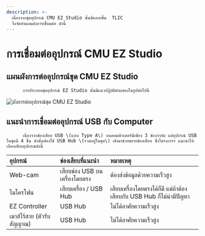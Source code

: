 ```yaml
---
description: >-
  เนื่องจากชุดอุปกรณ์ CMU EZ Studio นั้นมีหลายชิ้น  TLIC
  จึงจัดทำแผนผังการเชื่อมต่อ ดังนี้
---
```


# การเชื่อมต่ออุปกรณ์ CMU EZ Studio

## แผนผังการต่ออุปกรณ์ชุด CMU EZ Studio

          การประกอบชุดอุปกรณ์ EZ Studio นั้นมีแนวปฏิบัติดังแสดงในรูปต่อไปนี้

![&#xE1C;&#xE31;&#xE07;&#xE01;&#xE32;&#xE23;&#xE15;&#xE48;&#xE2D;&#xE2D;&#xE38;&#xE1B;&#xE01;&#xE23;&#xE13;&#xE4C;&#xE0A;&#xE38;&#xE14; CMU EZ Studio](https://gblobscdn.gitbook.com/assets%2F-MacQbJEhin4rokH3Cup%2F-MacQdHydu3jG3VkxbdZ%2F-MacR4q8EDNT64MSz7aW%2Fimage.png?alt=media&token=39f89433-f6cd-47d2-8e16-ab91cd5cb67e)

## แนะนำการเชื่อมต่ออุปกรณ์ USB กับ Computer <a id="usb"></a>

          เนื่องจากช่องเสียบ USB \(แบบ Type A\) บนคอมพิวเตอร์มีเพียง 3 ช่องจำกัด แต่อุปกรณ์ USB ในชุดมี 4 ชิ้น ดังนั้นต้องใช้ USB Hub \(รวมอยู่ในชุด\) เข้ามาช่วยขยายช่องเสียบ ซึ่งโครงการฯ แนะนำให้เลือกเสียบอุปกรณ์ดังนี้

| อุปกรณ์ | ช่องเสียบที่แนะนำ | หมายเหตุ |
| :--- | :--- | :--- |
| Web-cam | เสียบช่อง USB บนเครื่องโดยตรง | ต้องส่งข้อมูลด้วยความเร็วสูง |
| ไมโครโฟน | เสียบเครื่อง / USB Hub | เสียบเครื่องโดยตรงได้ก็ดี แต่ถ้าต้องเสียบกับ USB Hub ก็ไม่น่ามีปัญหา |
| EZ Controller | USB Hub | ไม่ได้อาศัยความเร็วสูง |
| เมาส์ไร้สาย \(ตัวรับสัญญาณ\) | USB Hub | ไม่ได้อาศัยความเร็วสูง |

### ​ <a id="undefined-2"></a>

### ​ <a id="undefined-3"></a>

